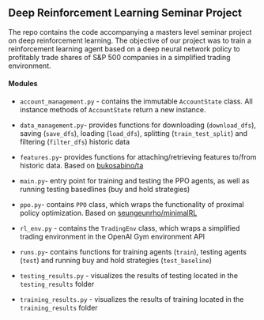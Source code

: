## Deep Reinforcement Learning Seminar Project
The repo contains the code accompanying a masters level seminar project on deep reinforcement learning. The objective of our project was to train a reinforcement learning agent based on a deep neural network policy to profitably trade shares of S&P 500 companies in a simplified trading environment. 

#### Modules
- `account_management.py` - contains the immutable `AccountState` class. All instance methods of `AccountState` return a new instance.

- `data_management.py`- provides functions for downloading (`download_dfs`), saving (`save_dfs`), loading (`load_dfs`), splitting (`train_test_split`) and filtering (`filter_dfs`) historic data 

- `features.py`- provides functions for attaching/retrieving features to/from historic data. Based on [bukosabino/ta](https://github.com/bukosabino/ta)

- `main.py`- entry point for training and testing the PPO agents, as well as running testing basedlines (buy and hold strategies)

- `ppo.py`- contains `PPO` class, which wraps the functionality of proximal policy optimization. Based on [seungeunrho/minimalRL](https://github.com/seungeunrho/minimalRL) 

- `rl_env.py` - contains the `TradingEnv` class, which wraps a simplified trading environment in the OpenAI Gym environment API

- `runs.py`- contains functions for training agents (`train`), testing agents (`test`) and running buy and hold strategies (`test_baseline`)

- `testing_results.py` - visualizes the results of testing located in the `testing_results` folder

- `training_results.py` - visualizes the results of training located in the `training_results` folder
